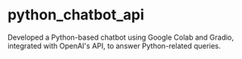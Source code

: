 # python_chatbot_api
Developed a Python-based chatbot using Google Colab and Gradio, integrated with OpenAI's API, to answer Python-related queries.
